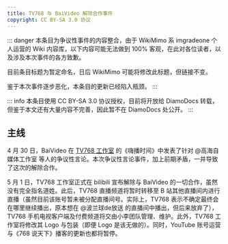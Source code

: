 ```yaml
---
title: TV768 与 BaiVideo 解除合作事件
copyright: CC BY-SA 3.0 协议
---
```


::: danger
本条目为争议性事件的内容整合，由于 WikiMimo 系 imgradeone 个人运营的 Wiki 内容库，以下内容可能无法做到 100% 客观，在此对各位读者，以及涉及本次事件的各方致歉。

目前条目标题为暂定命名，日后 WikiMimo 可能将修改此标题，但链接不变。

鉴于本次事件逐步恶化，本条目的更新已经陷入瓶颈。
:::

::: info
本条目使用 CC BY-SA 3.0 协议授权，目前将开放给 DiamoDocs 转载，但鉴于本文还有大量内容不完善，因此暂不在 DiamoDocs 处公开。
:::

## 主线

4 月 30 日，BaiVideo 在 [TV768 工作室](/tv-broadcasting/self-media/tv768-studio.md) 的《嗨播时间》中发表了针对 @高海自媒体工作室 等人的争议性言论。本次争议性言论事件，加上前期矛盾，一并导致了这次的解除合作。

5 月 1 日，TV768 工作室正式在 bilibili 宣布解除与 BaiVideo 的一切合作，虽然没有完全指名道姓。此后，TV768 直播频道将暂时转移至 B 站其他直播间内进行直播（虽然目前该账号暂未被分配直播间号。实际上，TV768 表示不确定最终会在哪里继续播出，原本想在 @波兰球de放送 的直播间中播出，但后来放弃了），TV768 手机电视客户端及付费频道将交由小李团队管理、维护。此外，TV768 工作室将修改其 Logo 与包装（即便 Logo 是该无做的）。同时，YouTube 账号运营与《768 说天下》播客的更新也都将暂停。

<!-- 注释，目前大部分内容暂时放在注释 -->

<!-- 回放 52:49 对应现实时间 22:45 -->

<!-- 现实时间 23:05 应该对应 1:02:00 -->

<!-- 52:19 高海我真的好喜欢你啊，为了你，我要在里面说不适宜内容（指 maimai / 音游）
你真实（谐音“整死”）我啊，你快点来真实我啊，烦死了，我 —— 我真的今天想在这直播间里面开骂高海 -->
<!-- TV768: 哎，公然……公然……公然开挂真的有点不太好，wo cao -->

<!-- 1:09:08 嘿，TG，看到我这个叛逆小子你开心吗
TGSpace: qsqs -->

<!-- 1:12:12 *与希尔蓝连麦* 高海，您在吗，我想在这跟你澄清一件事，我就是 ta ma bi 的反思怪，我现在真的想对高海泄愤，在这个直播里面，哈 -->

<!-- 5 月 2 日 14:30，NewLifeWiki 旗下 NLW.tv 发起了一场特别节目直播，对本次事件进行了评论。 -->

<!-- 5 月 2 日晚 21:30 TV768 突然和厦门火毅网络科技有限公司方的小李（应该是）针对有关 TV768 联播网的事宜争吵。厦门火毅网络科技有限公司与 BaiVideo 有所关系，同时也提供了 TV768 手机电视 App 的相关服务。
5 月 3 日 00:30 TV768 方致歉，但 14:11 火毅方（连云港世琪云计算有限公司，火毅为其旗下）声明终止向 TV768 提供免费服务。19:30，火毅方与 TV768 协商，双方恢复合作。 -->

<!-- 此后（至少是 5 月 3 日发现的），BaiVideo 给自己充电并附言“XXX（TV768 室长真名），我会恨你一辈子的”，并将个人资料 tag 换成了“反TV768” -->

<!-- 5 月 3 日 TV768 发布了有关新 Logo 与新包装的预告。本次新 Logo 与包装依旧由该无制作。 -->